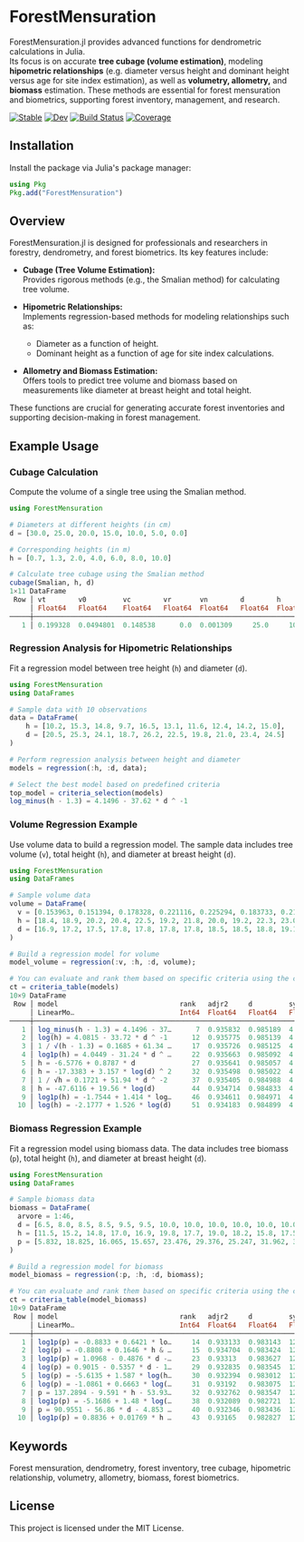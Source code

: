 # ForestMensuration

ForestMensuration.jl provides advanced functions for dendrometric calculations in Julia.  
Its focus is on accurate **tree cubage (volume estimation)**, modeling **hipometric relationships** (e.g. diameter versus height and dominant height versus age for site index estimation), as well as **volumetry, allometry,** and **biomass** estimation. These methods are essential for forest mensuration and biometrics, supporting forest inventory, management, and research.

[![Stable](https://img.shields.io/badge/docs-stable-blue.svg)](https://marcosdanieldasilva.github.io/ForestMensuration.jl/stable/forestmensuration/)
[![Dev](https://img.shields.io/badge/docs-dev-blue.svg)](https://marcosdanieldasilva.github.io/ForestMensuration.jl/dev/forestmensuration/)
[![Build Status](https://github.com/marcosdanieldasilva/ForestMensuration.jl/actions/workflows/CI.yml/badge.svg?branch=main)](https://github.com/marcosdanieldasilva/ForestMensuration.jl/actions/workflows/CI.yml?query=branch%3Amain)
[![Coverage](https://codecov.io/gh/marcosdanieldasilva/ForestMensuration.jl/branch/main/graph/badge.svg)](https://codecov.io/gh/marcosdanieldasilva/ForestMensuration.jl)

## Installation

Install the package via Julia's package manager:

```julia
using Pkg
Pkg.add("ForestMensuration")
```

## Overview

ForestMensuration.jl is designed for professionals and researchers in forestry, dendrometry, and forest biometrics. Its key features include:

- **Cubage (Tree Volume Estimation):**  
  Provides rigorous methods (e.g., the Smalian method) for calculating tree volume.

- **Hipometric Relationships:**  
  Implements regression-based methods for modeling relationships such as:

  - Diameter as a function of height.
  - Dominant height as a function of age for site index calculations.

- **Allometry and Biomass Estimation:**  
  Offers tools to predict tree volume and biomass based on measurements like diameter at breast height and total height.

These functions are crucial for generating accurate forest inventories and supporting decision-making in forest management.

## Example Usage

### Cubage Calculation

Compute the volume of a single tree using the Smalian method.

```julia
using ForestMensuration

# Diameters at different heights (in cm)
d = [30.0, 25.0, 20.0, 15.0, 10.0, 5.0, 0.0]

# Corresponding heights (in m)
h = [0.7, 1.3, 2.0, 4.0, 6.0, 8.0, 10.0]

# Calculate tree cubage using the Smalian method
cubage(Smalian, h, d)
1×11 DataFrame
 Row │ vt        v0         vc        vr       vn        d        h        hc       aff       nff       qf
     │ Float64   Float64    Float64   Float64  Float64   Float64  Float64  Float64  Float64   Float64   Float64
─────┼──────────────────────────────────────────────────────────────────────────────────────────────────────────
   1 │ 0.199328  0.0494801  0.148538      0.0  0.001309     25.0     10.0      8.0  0.406067  0.335592      0.5
```

### Regression Analysis for Hipometric Relationships

Fit a regression model between tree height (`h`) and diameter (`d`).

```julia
using ForestMensuration
using DataFrames

# Sample data with 10 observations
data = DataFrame(
    h = [10.2, 15.3, 14.8, 9.7, 16.5, 13.1, 11.6, 12.4, 14.2, 15.0],
    d = [20.5, 25.3, 24.1, 18.7, 26.2, 22.5, 19.8, 21.0, 23.4, 24.5]
)

# Perform regression analysis between height and diameter
models = regression(:h, :d, data);

# Select the best model based on predefined criteria
top_model = criteria_selection(models)
log_minus(h - 1.3) = 4.1496 - 37.62 * d ^ -1
```

### Volume Regression Example

Use volume data to build a regression model. The sample data includes tree volume (`v`), total height (`h`), and diameter at breast height (`d`).

```julia
using ForestMensuration
using DataFrames

# Sample volume data
volume = DataFrame(
  v = [0.153963, 0.151394, 0.178328, 0.221116, 0.225294, 0.183733, 0.210808, 0.200058, 0.183102, 0.231159, 0.272580, 0.224460, 0.322517, 0.246280, 0.264114, 0.308264, 0.326833, 0.316227, 0.331639, 0.354205, 0.421524, 0.331393, 0.421420, 0.462966, 0.427326, 0.482238, 0.345795, 0.476053, 0.556150, 0.441768, 0.543030, 0.449364, 0.450939, 0.520234, 0.422021, 0.410333, 0.598158, 0.763291, 0.610406, 0.596743, 0.667189, 0.653583, 0.626541, 0.638496, 0.683411, 0.740718, 0.710917, 0.737058, 0.714613, 0.749651, 0.786985, 0.781447, 0.727167, 0.960877, 0.768727, 0.690346, 0.971356, 0.989444, 0.809371, 0.945937, 0.892852, 1.074173, 1.176289, 1.003187, 1.010025, 1.054886, 1.030369, 1.176427, 1.021023, 1.098403, 1.050754, 1.070469, 1.118549, 1.559863, 1.083926, 1.322375, 1.271627, 1.057683, 1.262937, 1.496877, 1.398170, 1.317415, 1.653541, 1.313996, 1.611356, 1.399721, 1.300030, 1.480614, 1.583871, 1.454267, 1.616712],
  h = [18.4, 18.9, 20.2, 20.4, 22.5, 19.2, 21.8, 20.0, 19.2, 22.3, 23.0, 19.0, 23.4, 19.1, 20.2, 21.9, 22.2, 21.8, 23.4, 23.2, 22.4, 21.5, 23.5, 23.5, 24.4, 22.9, 21.2, 22.7, 22.6, 22.4, 23.6, 20.7, 22.5, 23.7, 21.0, 22.0, 24.0, 25.6, 23.0, 24.0, 23.3, 23.2, 23.1, 23.0, 23.4, 26.0, 24.1, 23.8, 24.6, 24.2, 24.5, 25.3, 22.1, 25.2, 25.0, 22.6, 24.2, 26.0, 23.5, 25.3, 24.8, 25.1, 25.0, 23.8, 23.0, 24.4, 25.0, 25.1, 24.9, 24.8, 24.2, 23.7, 25.2, 29.2, 23.7, 25.1, 24.9, 24.2, 25.1, 26.7, 25.5, 25.5, 26.2, 23.9, 25.0, 26.5, 26.9, 25.2, 26.0, 26.5, 25.2],
  d = [16.9, 17.2, 17.5, 17.8, 17.8, 17.8, 17.8, 18.5, 18.5, 18.8, 19.1, 19.7, 19.7, 19.7, 20.1, 20.1, 21.0, 21.0, 21.3, 22.0, 22.0, 22.3, 22.6, 22.6, 23.6, 23.6, 23.6, 23.6, 24.2, 24.5, 24.5, 24.5, 25.1, 25.5, 25.5, 26.1, 26.4, 27.1, 27.1, 27.4, 27.4, 27.7, 28.0, 28.0, 28.3, 28.6, 29.3, 29.6, 29.9, 30.2, 30.2, 31.2, 31.2, 31.5, 31.5, 31.5, 32.1, 32.1, 32.5, 33.1, 33.4, 33.7, 33.7, 34.1, 34.4, 35.0, 35.0, 35.0, 35.0, 35.7, 36.3, 36.3, 36.6, 37.2, 37.2, 37.9, 37.9, 38.2, 38.2, 38.8, 38.8, 39.5, 39.8, 39.8, 40.1, 40.1, 40.1, 41.1, 41.4, 41.7, 41.7],
)

# Build a regression model for volume
model_volume = regression(:v, :h, :d, volume);

# You can evaluate and rank them based on specific criteria using the criteria_table function.
ct = criteria_table(models)
10×9 DataFrame
 Row │ model                              rank   adjr2     d         syx      aic      bic      normality  significance
     │ LinearMo…                          Int64  Float64   Float64   Float64  Float64  Float64  Float64    Float64
─────┼──────────────────────────────────────────────────────────────────────────────────────────────────────────────────
   1 │ log_minus(h - 1.3) = 4.1496 - 37…      7  0.935832  0.985189  4.33559  21.3377  21.9429        1.0           1.0
   2 │ log(h) = 4.0815 - 33.72 * d ^ -1      12  0.935775  0.985139  4.3375   21.3465  21.9517        1.0           1.0
   3 │ 1 / √(h - 1.3) = 0.1685 + 61.34 …     17  0.935726  0.985125  4.33915  21.3541  21.9593        1.0           1.0
   4 │ log1p(h) = 4.0449 - 31.24 * d ^ …     22  0.935663  0.985092  4.34128  21.3639  21.9691        1.0           1.0
   5 │ h = -6.5776 + 0.8787 * d              27  0.935641  0.985057  4.34202  21.3674  21.9725        1.0           1.0
   6 │ h = -17.3383 + 3.157 * log(d) ^ 2     32  0.935498  0.985022  4.34685  21.3896  21.9948        1.0           1.0
   7 │ 1 / √h = 0.1721 + 51.94 * d ^ -2      37  0.935405  0.984988  4.34999  21.404   22.0092        1.0           1.0
   8 │ h = -47.6116 + 19.56 * log(d)         44  0.934714  0.984833  4.37318  21.5104  22.1155        1.0           1.0
   9 │ log1p(h) = -1.7544 + 1.414 * log…     46  0.934611  0.984971  4.37663  21.5261  22.1313        1.0           1.0
  10 │ log(h) = -2.1777 + 1.526 * log(d)     51  0.934183  0.984899  4.39093  21.5914  22.1966        1.0           1.0
```

### Biomass Regression Example

Fit a regression model using biomass data. The data includes tree biomass (`p`), total height (`h`), and diameter at breast height (`d`).

```julia
using ForestMensuration
using DataFrames

# Sample biomass data
biomass = DataFrame(
  arvore = 1:46,
  d = [6.5, 8.0, 8.5, 8.5, 9.5, 9.5, 10.0, 10.0, 10.0, 10.0, 10.0, 10.0, 10.2, 10.5, 10.5, 10.5, 11.0, 11.0, 11.0, 11.0, 12.0, 12.0, 12.0, 12.0, 12.0, 12.5, 12.5, 13.0, 13.0, 13.0, 13.0, 13.0, 13.5, 13.5, 14.0, 14.0, 14.0, 14.5, 14.5, 14.5, 14.5, 14.5, 15.0, 15.0, 15.5, 16.0],
  h = [11.5, 15.2, 14.8, 17.0, 16.9, 19.8, 17.7, 19.0, 18.2, 15.8, 17.5, 17.8, 16.7, 18.0, 17.9, 16.0, 18.8, 17.1, 19.3, 19.5, 18.8, 20.0, 19.1, 16.8, 17.9, 19.7, 19.0, 19.9, 20.5, 20.1, 16.1, 19.3, 20.2, 19.2, 21.1, 21.2, 21.8, 18.9, 20.6, 20.6, 21.8, 22.2, 19.4, 20.5, 21.1, 21.3],
  p = [5.832, 18.825, 16.065, 15.657, 23.476, 29.376, 25.247, 31.962, 31.954, 27.356, 25.163, 29.865, 23.391, 32.887, 38.719, 31.059, 31.689, 26.379, 36.608, 44.182, 37.616, 40.209, 45.496, 39.182, 40.036, 58.883, 56.035, 64.647, 65.173, 59.035, 33.082, 50.726, 53.361, 56.979, 77.001, 84.832, 77.141, 65.280, 65.389, 65.240, 76.359, 69.406, 71.757, 81.424, 100.448, 89.240]
)

# Build a regression model for biomass
model_biomass = regression(:p, :h, :d, biomass);

# You can evaluate and rank them based on specific criteria using the criteria_table function.
ct = criteria_table(model_biomass)
10×9 DataFrame
 Row │ model                              rank   adjr2     d         syx      aic      bic      normality  significance
     │ LinearMo…                          Int64  Float64   Float64   Float64  Float64  Float64  Float64    Float64
─────┼──────────────────────────────────────────────────────────────────────────────────────────────────────────────────
   1 │ log1p(p) = -0.8833 + 0.6421 * lo…     14  0.933133  0.983143  12.3616  296.749  300.406        1.0           1.0
   2 │ log(p) = -0.8808 + 0.1646 * h & …     15  0.934704  0.983424  12.2155  297.655  303.141        1.0           1.0
   3 │ log1p(p) = 1.0968 - 0.4876 * d -…     23  0.93313   0.983627  12.3619  300.751  308.066        1.0           1.0
   4 │ log(p) = 0.9015 - 0.5357 * d - 1…     29  0.932835  0.983545  12.3892  300.954  308.268        1.0           1.0
   5 │ log(p) = -5.6135 + 1.587 * log(h…     30  0.932394  0.983012  12.4297  299.254  304.74         1.0           1.0
   6 │ log(p) = -1.0861 + 0.6663 * log(…     31  0.93192   0.983075  12.4732  297.576  301.233        1.0           1.0
   7 │ p = 137.2894 - 9.591 * h - 53.93…     32  0.932762  0.983547  12.3959  301.004  308.318        1.0           1.0
   8 │ log1p(p) = -5.1686 + 1.48 * log(…     38  0.932089  0.982721  12.4578  299.462  304.948        1.0           1.0
   9 │ p = 90.9551 - 56.86 * d - 4.853 …     40  0.932346  0.983436  12.4342  301.288  308.602        1.0           1.0
  10 │ log1p(p) = 0.8836 + 0.01769 * h …     43  0.93165   0.982827  12.498   299.758  305.244        1.0           1.0
```

## Keywords

Forest mensuration, dendrometry, forest inventory, tree cubage, hipometric relationship, volumetry, allometry, biomass, forest biometrics.

## License

This project is licensed under the MIT License.

